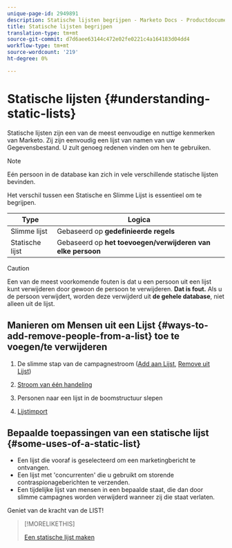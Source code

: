 ```yaml
---
unique-page-id: 2949891
description: Statische lijsten begrijpen - Marketo Docs - Productdocumentatie
title: Statische lijsten begrijpen
translation-type: tm+mt
source-git-commit: d7d6aee63144c472e02fe0221c4a164183d04dd4
workflow-type: tm+mt
source-wordcount: '219'
ht-degree: 0%

---
```



# Statische lijsten {#understanding-static-lists}

Statische lijsten zijn een van de meest eenvoudige en nuttige kenmerken van Marketo. Zij zijn eenvoudig een lijst van namen van uw Gegevensbestand. U zult genoeg redenen vinden om hen te gebruiken.

>[!NOTE]
>
>Eén persoon in de database kan zich in vele verschillende statische lijsten bevinden.

Het verschil tussen een Statische en Slimme Lijst is essentieel om te begrijpen.

| Type | Logica |
|---|---|
| Slimme lijst | Gebaseerd op **gedefinieerde regels** |
| Statische lijst | Gebaseerd op **het toevoegen/verwijderen van elke persoon** |

>[!CAUTION]
>
>Een van de meest voorkomende fouten is dat u een persoon uit een lijst kunt verwijderen door gewoon de persoon te verwijderen. **Dat is fout.** Als u de persoon verwijdert, worden deze verwijderd uit  **de gehele database**, niet alleen uit de lijst.

## Manieren om Mensen uit een Lijst {#ways-to-add-remove-people-from-a-list} toe te voegen/te verwijderen

1. De slimme stap van de campagnestroom ([Add aan Lijst](../../../../product-docs/core-marketo-concepts/smart-campaigns/flow-actions/add-to-list.md), [Remove uit Lijst](../../../../product-docs/core-marketo-concepts/smart-campaigns/flow-actions/remove-from-list.md))

1. [Stroom van één handeling](../../../../product-docs/core-marketo-concepts/smart-lists-and-static-lists/using-smart-lists/run-a-single-flow-step-from-a-smart-list.md)
1. Personen naar een lijst in de boomstructuur slepen
1. [Lijstimport](../../../../getting-started/quick-wins/import-a-list-of-people.md)

## Bepaalde toepassingen van een statische lijst {#some-uses-of-a-static-list}

* Een lijst die vooraf is geselecteerd om een marketingbericht te ontvangen.
* Een lijst met &#39;concurrenten&#39; die u gebruikt om storende contraspionageberichten te verzenden.
* Een tijdelijke lijst van mensen in een bepaalde staat, die dan door slimme campagnes worden verwijderd wanneer zij die staat verlaten.

Geniet van de kracht van de LIST!

>[!MORELIKETHIS]
>
>[Een statische lijst maken](https://docs.marketo.com/x/ecKt)

